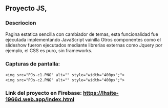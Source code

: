 ## Proyecto JS,

### Descriocion
Pagina estatica sencilla con cambiador de temas, esta funcionalidad fue ejecutada implementando JavaScript vainilla
Otros componentes como el slideshow fueron ejecutados mediante librerias externas como Jquery por ejemplo, el CSS es puro, sin frameworks.

### Capturas de pantalla:

	<img src="PJs-c1.PNG" alt="" style="width="400px";">
	<img src="PJs-c2.PNG" alt="" style="width="400px";">


### Link del proyecto en Firebase: https://lhsite-1966d.web.app/index.html



